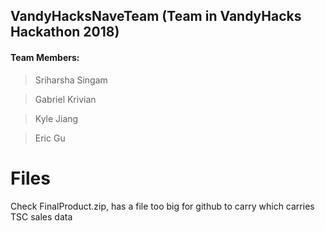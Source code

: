 ## VandyHacksNaveTeam (Team in VandyHacks Hackathon 2018)

#### Team Members: 
> Sriharsha Singam

> Gabriel Krivian

> Kyle Jiang

> Eric Gu

# Files
Check FinalProduct.zip, has a file too big for github to carry which carries TSC sales data
